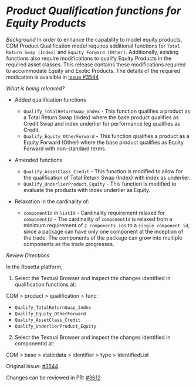 # *Product Qualification functions for Equity Products*

_Background_
In order to enhance the capability to model equity products, CDM Product Qualification model requires additional functions for `Total Return Swap (Index)` and `Equity Forward (Other)`. Additionally, existing functions also require modifications to qualify Equity Products in the required asset classes. This release contains these modifications required to accommodate Equity and Exotic Products. The details of the required modication is avaialble in [Issue #3544](https://github.com/finos/common-domain-model/issues/3544)

_What is being released?_

- Added qualification functions
  
  - `Qualify_TotalReturnSwap_Index` - This function qualifies a product as a Total Return Swap (Index) where the base product qualifies as Credit Swap and index underlier for performance leg qualifies as Credit.
  - `Qualify_Equity_OtherForward` - This function qualifies a product as a Equity Forward (Other) where the base product qualifies as Equity Forward with non-standard terms.

- Amended functions

  - `Qualify_AssetClass_Credit` - This function is modified to allow for the qualification of Total Return Swap (Index) with index as underlier.
  - `Qualify_UnderlierProduct_Equity` - This function is modified to evaluate the products with index underlier as Equity.

- Relaxation in the cardinality of:
  - `componentId` in `listId` - Cardinality requirement relaxed for `componentId` - The cardinality of `componentId` is relaxed from a minimum requirement of `2 components ids` to a `single component id`, since a package can have only one component at the inception of the trade. The components of the package can grow into multiple components as the trade progresses. 

_Review Directions_

In the Rosetta platform, 
1. Select the Textual Browser and inspect the changes identified in qualification functions at:
   
CDM > product > qualification > func:
  - `Qualify_TotalReturnSwap_Index`
  - `Qualify_Equity_OtherForward`
  - `Qualify_AssetClass_Credit`
  - `Qualify_UnderlierProduct_Equity`

2. Select the Textual Browser and inspect the changes identified in componentId  at:
   
CDM > base > staticdata > identifier > type > IdentifiedList

Original Issue: [#3544](https://github.com/finos/common-domain-model/issues/3544)

Changes can be reviewed in PR: [#3612](https://github.com/finos/common-domain-model/pull/3612)
